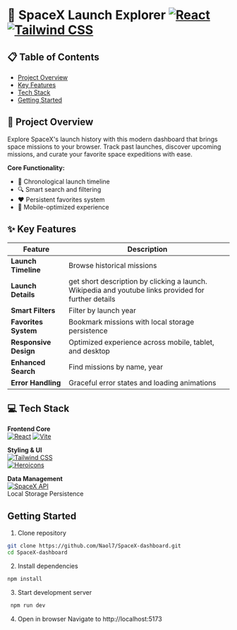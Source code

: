 # 🚀 SpaceX Launch Explorer [![React](https://img.shields.io/badge/React-vite-blue.svg)](https://react.dev/) [![Tailwind CSS](https://img.shields.io/badge/Styled_with-Tailwind_CSS-38B2AC.svg)](https://tailwindcss.com/)

## 📋 Table of Contents
- [Project Overview](#-project-overview)
- [Key Features](#-key-features)
- [Tech Stack](#-tech-stack)
- [Getting Started](#getting-started)

## 🌌 Project Overview

Explore SpaceX's launch history with this modern dashboard that brings space missions to your browser. Track past launches, discover upcoming missions, and curate your favorite space expeditions with ease.

**Core Functionality:**
- 📅 Chronological launch timeline
- 🔍 Smart search and filtering
- ❤️ Persistent favorites system
- 📱 Mobile-optimized experience

## ✨ Key Features

| Feature                | Description                                                                 |
|------------------------|-----------------------------------------------------------------------------|
| **Launch Timeline**    | Browse historical missions                     |
| **Launch Details**     | get short description by clicking a launch. Wikipedia and youtube links provided for further details|
| **Smart Filters**      | Filter by launch year                    |
| **Favorites System**   | Bookmark missions with local storage persistence                            |
| **Responsive Design**  | Optimized experience across mobile, tablet, and desktop                    |
| **Enhanced Search**    | Find missions by name, year                    |
| **Error Handling**     | Graceful error states and loading animations                               |

## 💻 Tech Stack

**Frontend Core**  
[![React](https://img.shields.io/badge/React-18-61DAFB?logo=react)](https://react.dev/) 
[![Vite](https://img.shields.io/badge/Vite-4-646CFF?logo=vite)](https://vitejs.dev/)

**Styling & UI**  
[![Tailwind CSS](https://img.shields.io/badge/Tailwind_CSS-3-06B6D4?logo=tailwind-css)](https://tailwindcss.com/)  
[![Heroicons](https://img.shields.io/badge/Animations-Framer_Motion-0055FF)](https://www.framer.com/motion/)

**Data Management**  
[![SpaceX API](https://img.shields.io/badge/SpaceX_API-v5-000000?logo=spacex)](https://docs.spacexdata.com/)  
Local Storage Persistence


## Getting Started

1. Clone repository
```bash
git clone https://github.com/Naol7/SpaceX-dashboard.git
cd SpaceX-dashboard
```
2. Install dependencies
```bash
npm install
```
3. Start development server
```bash
 npm run dev
 ```
4. Open in browser
   Navigate to http://localhost:5173
